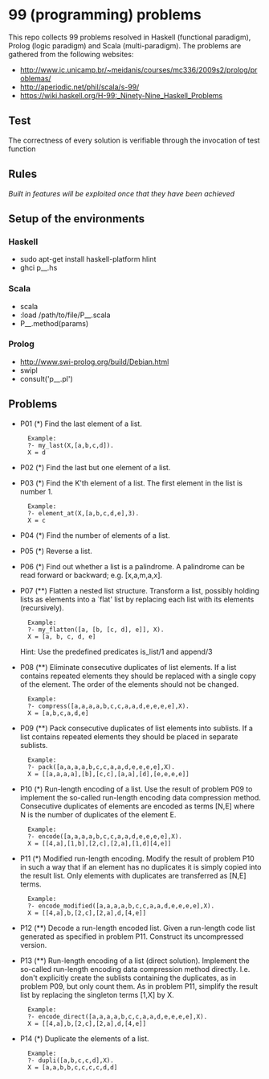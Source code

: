 # 99 (programming) problems

This repo collects 99 problems resolved in Haskell (functional paradigm), Prolog (logic paradigm) and Scala (multi-paradigm). The problems are gathered from the following websites:

* http://www.ic.unicamp.br/~meidanis/courses/mc336/2009s2/prolog/problemas/
* http://aperiodic.net/phil/scala/s-99/
* https://wiki.haskell.org/H-99:_Ninety-Nine_Haskell_Problems

## Test
The correctness of every solution is verifiable through the invocation of test function

## Rules
*Built in features will be exploited once that they have been achieved*

## Setup of the environments

### Haskell

* sudo apt-get install haskell-platform hlint
* ghci p__.hs

### Scala

* scala
* :load /path/to/file/P__.scala
* P__.method(params)


### Prolog

* http://www.swi-prolog.org/build/Debian.html
* swipl
* consult('p__.pl')

## Problems

* P01 (*) Find the last element of a list.
    
        Example:
        ?- my_last(X,[a,b,c,d]).
        X = d

* P02 (*) Find the last but one element of a list.


* P03 (*) Find the K'th element of a list.
    The first element in the list is number 1.
    
        Example:
        ?- element_at(X,[a,b,c,d,e],3).
        X = c

* P04 (*) Find the number of elements of a list.

* P05 (*) Reverse a list.

* P06 (*) Find out whether a list is a palindrome.
    A palindrome can be read forward or backward; e.g. [x,a,m,a,x].

* P07 (**) Flatten a nested list structure.
    Transform a list, possibly holding lists as elements into a `flat' list by replacing each list with its elements (recursively).

        Example:
        ?- my_flatten([a, [b, [c, d], e]], X).
        X = [a, b, c, d, e]

    Hint: Use the predefined predicates is_list/1 and append/3

* P08 (**) Eliminate consecutive duplicates of list elements.
    If a list contains repeated elements they should be replaced with a single copy of the element. The order of the elements should not be changed.

        Example:
        ?- compress([a,a,a,a,b,c,c,a,a,d,e,e,e,e],X).
        X = [a,b,c,a,d,e]

* P09 (**) Pack consecutive duplicates of list elements into sublists.
    If a list contains repeated elements they should be placed in separate sublists.

        Example:
        ?- pack([a,a,a,a,b,c,c,a,a,d,e,e,e,e],X).
        X = [[a,a,a,a],[b],[c,c],[a,a],[d],[e,e,e,e]]

* P10 (*) Run-length encoding of a list.
    Use the result of problem P09 to implement the so-called run-length encoding data compression method. Consecutive duplicates of elements are encoded as terms [N,E] where N is the number of duplicates of the element E.

        Example:
        ?- encode([a,a,a,a,b,c,c,a,a,d,e,e,e,e],X).
        X = [[4,a],[1,b],[2,c],[2,a],[1,d][4,e]]

* P11 (*) Modified run-length encoding.
    Modify the result of problem P10 in such a way that if an element has no duplicates it is simply copied into the result list. Only elements with duplicates are transferred as [N,E] terms.

        Example:
        ?- encode_modified([a,a,a,a,b,c,c,a,a,d,e,e,e,e],X).
        X = [[4,a],b,[2,c],[2,a],d,[4,e]]

* P12 (**) Decode a run-length encoded list.
    Given a run-length code list generated as specified in problem P11. Construct its uncompressed version.

* P13 (**) Run-length encoding of a list (direct solution).
    Implement the so-called run-length encoding data compression method directly. I.e. don't explicitly create the sublists containing the duplicates, as in problem P09, but only count them. As in problem P11, simplify the result list by replacing the singleton terms [1,X] by X.

        Example:
        ?- encode_direct([a,a,a,a,b,c,c,a,a,d,e,e,e,e],X).
        X = [[4,a],b,[2,c],[2,a],d,[4,e]]

* P14 (*) Duplicate the elements of a list.
    
        Example:
        ?- dupli([a,b,c,c,d],X).
        X = [a,a,b,b,c,c,c,c,d,d]
